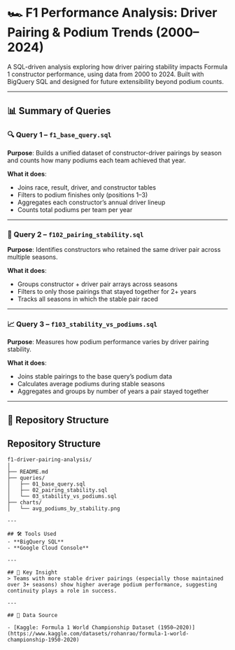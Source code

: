 # 🏎️ F1 Performance Analysis: Driver Pairing & Podium Trends (2000–2024)

A SQL-driven analysis exploring how driver pairing stability impacts Formula 1 constructor performance, using data from 2000 to 2024. Built with BigQuery SQL and designed for future extensibility beyond podium counts.

---

## 📊 Summary of Queries

### 🔍 Query 1 – `f1_base_query.sql`
**Purpose**: Builds a unified dataset of constructor-driver pairings by season and counts how many podiums each team achieved that year.

**What it does**:
- Joins race, result, driver, and constructor tables
- Filters to podium finishes only (positions 1–3)
- Aggregates each constructor’s annual driver lineup
- Counts total podiums per team per year

---

### 🔁 Query 2 – `f102_pairing_stability.sql`
**Purpose**: Identifies constructors who retained the same driver pair across multiple seasons.

**What it does**:
- Groups constructor + driver pair arrays across seasons
- Filters to only those pairings that stayed together for 2+ years
- Tracks all seasons in which the stable pair raced

---

### 📈 Query 3 – `f103_stability_vs_podiums.sql`
**Purpose**: Measures how podium performance varies by driver pairing stability.

**What it does**:
- Joins stable pairings to the base query’s podium data
- Calculates average podiums during stable seasons
- Aggregates and groups by number of years a pair stayed together

---

## 📁 Repository Structure

## Repository Structure

```plaintext
f1-driver-pairing-analysis/
│
├── README.md
├── queries/
│   ├── 01_base_query.sql
│   ├── 02_pairing_stability.sql
│   └── 03_stability_vs_podiums.sql
├── charts/
│   └── avg_podiums_by_stability.png

---

## 🛠️ Tools Used
- **BigQuery SQL**
- **Google Cloud Console**

---

## 🔑 Key Insight
> Teams with more stable driver pairings (especially those maintained over 3+ seasons) show higher average podium performance, suggesting continuity plays a role in success.

---

## 🔗 Data Source

- [Kaggle: Formula 1 World Championship Dataset (1950–2020)](https://www.kaggle.com/datasets/rohanrao/formula-1-world-championship-1950-2020)
